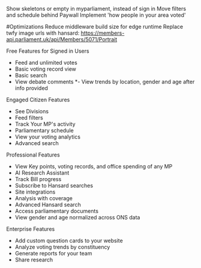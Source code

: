 Show skeletons or empty in myparliament, instead of sign in
Move filters and schedule behind Paywall
Implement 'how people in your area voted' 


#Optimizations
Reduce middleware build size for edge runtime
Replace twfy image urls with hansard: https://members-api.parliament.uk/api/Members/5071/Portrait

Free Features for Signed in Users
- Feed and unlimited votes
- Basic voting record view
- Basic search
- View debate comments
*- View trends by location, gender and age after info provided

Engaged Citizen Features
- See Divisions
- Feed filters
- Track Your MP's activity
- Parliamentary schedule
- View your voting analytics
- Advanced search

Professional Features
- View Key points, voting records, and office spending of any MP
- AI Research Assistant
- Track Bill progress
- Subscribe to Hansard searches
- Site integrations
- Analysis with coverage
- Advanced Hansard search
- Access parliamentary documents
- View gender and age normalized across ONS data

Enterprise Features
- Add custom question cards to your website
- Analyze voting trends by constituency
- Generate reports for your team
- Share research